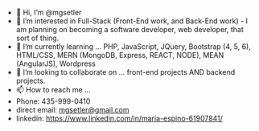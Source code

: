 - 👋 Hi, I’m @mgsetler
- 👀 I’m interested in Full-Stack (Front-End work, and Back-End work) - I am planning on becoming a software developer, web developer, that sort of thing.
- 🌱 I’m currently learning ... PHP, JavaScript, JQuery, Bootstrap (4, 5, 6), HTML/CSS, MERN (MongoDB, Express, REACT, NODE), MEAN (AngularJS), Wordpress
- 💞️ I’m looking to collaborate on ... front-end projects AND backend projects.
- 📫 How to reach me ...
- Phone: 435-999-0410
- direct email: mgsetler@gmail.com
- linkedin: https://www.linkedin.com/in/maria-espino-61907841/

<!---
mgsetler/mgsetler is a ✨ special ✨ repository because its `README.md` (this file) appears on your GitHub profile.
You can click the Preview link to take a look at your changes.
--->
